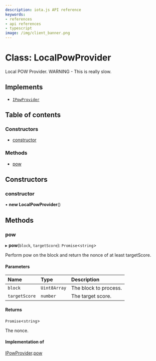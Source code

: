 ```yaml
---
description: iota.js API reference
keywords:
- references
- api references
- typescript
image: /img/client_banner.png
---
```

# Class: LocalPowProvider

Local POW Provider.
WARNING - This is really slow.

## Implements

- [`IPowProvider`](../interfaces/IPowProvider.md)

## Table of contents

### Constructors

- [constructor](LocalPowProvider.md#constructor)

### Methods

- [pow](LocalPowProvider.md#pow)

## Constructors

### constructor

• **new LocalPowProvider**()

## Methods

### pow

▸ **pow**(`block`, `targetScore`): `Promise`<`string`\>

Perform pow on the block and return the nonce of at least targetScore.

#### Parameters

| Name | Type | Description |
| :------ | :------ | :------ |
| `block` | `Uint8Array` | The block to process. |
| `targetScore` | `number` | The target score. |

#### Returns

`Promise`<`string`\>

The nonce.

#### Implementation of

[IPowProvider](../interfaces/IPowProvider.md).[pow](../interfaces/IPowProvider.md#pow)
